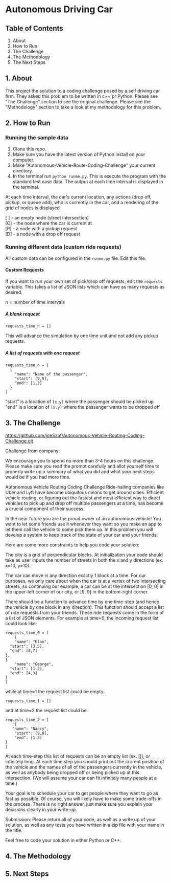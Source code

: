 # Autonomous Driving Car

## Table of Contents
1. About
2. How to Run
3. The Challenge
4. The Methodology
5. The Next Steps

## 1. About
This project the solution to a coding challenge posed by a self driving car firm. They asked this problem to be written in c++ pr Python. Please see "The Challenge" section to see the original challenge. Please see the "Methodology" section to take a look at my methodology for this problem.

## 2. How to Run
### Running the sample data
1. Clone this repo.
2. Make sure you have the latest version of Python install on your computer.
3. Make "Autonomous-Vehicle-Route-Coding-Challenge" your current directory.
4. In the terminal run `python runme.py`. This is execute the program with the standard test case data. The output at each time interval is displayed in the terminal.

At each time interval, the car's current location, any actions (drop off, pickup, or queue add), who is currently in the car, and a rendering of the grid of nodes is displayed

[ ] - an empty node (street intersection)  
[C] - the node where the car is current at  
[P] - a node with a pickup request  
[D] - a node with a drop off request

### Running different data (custom ride requests)
All custom data can be configured in the `runme.py` file. Edit this file.

#### Custom Requests
If you want to run your own set of pick/drop off requests, edit the `requests` variable. This takes a list of JSON lists which can have as many requests as desired.

n = number of time intervals

##### A blank request
```
requests_time_n = []
```

This will advance the simulation by one time unit and not add any pickup requests.

##### A list of requests with one request
```
requests_time_n = [
  {
    "name": "Name of the passenger",
    "start": [9,9],
    "end": [1,3]
  }
]
```
"start" is a location of `[x,y]` where the passenger should be picked up  
"end" is a location of `[x,y]` where the passenger wants to be dropped off

## 3. The Challenge
https://github.com/joeSzaf/Autonomous-Vehicle-Routing-Coding-Challenge.git

Challenge from company:

We encourage you to spend no more than 3-4 hours on this challenge.  Please make sure you read the prompt carefully and allot yourself time to properly write up a summary of what you did and what your next steps would be if you had more time.

Autonomous Vehicle Routing Coding Challenge
Ride-hailing companies like Uber and Lyft have become ubiquitous means to get around cities. Efficient vehicle routing, or figuring out the fastest and most efficient way to direct vehicles to pick up and drop off multiple passengers at a time, has become a crucial component of their success.

In the near future you are the proud owner of an autonomous vehicle!  You want to let some friends use it whenever they want so you make an app to let them call the vehicle to come pick them up.  In this problem you will develop a system to keep track of the state of your car and your friends.

Here are some more constraints to help you code your solution:

The city is a grid of perpendicular blocks.  At initialization your code should take as user inputs the number of streets in both the x and y directions (ex. x=10, y=10).

The car can move in any direction exactly 1 block at a time.  For our purposes, we only care about when the car is at a vertex of two intersecting streets, so continuing our example, a car can be at the intersection [0, 0] in the upper-left corner of our city, or [9, 9] in the bottom-right corner.

There should be a function to advance time by one time-step (and hence the vehicle by one block in any direction).  This function should accept a list of ride requests from your friends.  These ride requests come in the form of a list of JSON elements.  For example at time=0, the incoming request list could look like:

	requests_time_0 = [
		{
    	"name": "Elon",
      "start": [3,5],
      "end": [8,7]
    },
    {
    	"name": "George",
      "start": [1,2],
      "end": [4,3]
    }
	]

while at time=1 the request list could be empty:

	requests_time_1 = []

and at time=2 the request list could be:

	requests_time_2 = [
		{
  	   "name": "Nancy",
        "start": [9,9],
        "end": [1,3]
    }
	]


At each time-step this list of requests can be an empty list (ex. []), or infinitely long.  At each time step you should print out the current position of the vehicle and the names of all of the passengers currently in the vehicle, as well as anybody being dropped off or being picked up at this intersection.  (We will assume your car can fit infinitely many people at a time.)

Your goal is to schedule your car to get people where they want to go as fast as possible.  Of course, you will likely have to make some trade-offs in the process.  There is no right answer, just make sure you explain your decisions clearly in your write-up.

Submission:  Please return all of your code, as well as a write up of your solution, as well as any tests you have written in a zip file with your name in the title.

Feel free to code your solution in either Python or C++.

## 4. The Methodology


## 5. Next Steps
